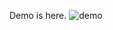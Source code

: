 Demo is here.
![demo](https://github.com/blackspiderrr/Tracking_EMouse/blob/master/project3-demo.gif)
